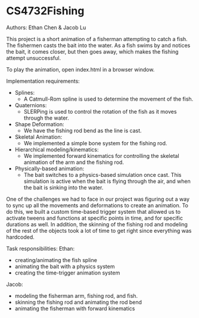 # CS4732Fishing
Authors: Ethan Chen & Jacob Lu

This project is a short animation of a fisherman attempting to catch a fish. The fishermen casts the bait into the water. As a fish swims by and notices the bait, it comes closer, but then goes away, which makes the fishing attempt unsuccessful.

To play the animation, open index.html in a browser window.

Implementation requirements:
- Splines: 
    - A Catmull-Rom spline is used to determine the movement of the fish.
- Quaternions: 
    - SLERPing is used to control the rotation of the fish as it moves through the water.
- Shape Deformation: 
    - We have the fishing rod bend as the line is cast.
- Skeletal Animation: 
    - We implemented a simple bone system for the fishing rod. 
- Hierarchical modeling/kinematics: 
    - We implemented forward kinematics for controlling the skeletal animation of the arm and the fishing rod.
- Physically-based animation: 
    - The bait switches to a physics-based simulation once cast. This simulation is active when the bait is flying through the air, and when the bait is sinking into the water.

One of the challenges we had to face in our project was figuring out a way to sync up all the movements and deformations to create an animation. To do this, we built a custom time-based trigger system that allowed us to activate tweens and functions at specific points in time, and for specific durations as well. In addition, the skinning of the fishing rod and modeling of the rest of the objects took a lot of time to get right since everything was hardcoded.

Task responsibilities:
Ethan:
- creating/animating the fish spline
- animating the bait with a physics system
- creating the time-trigger animation system

Jacob:
- modeling the fisherman arm, fishing rod, and fish.
- skinning the fishing rod and animating the rod bend
- animating the fisherman with forward kinematics
